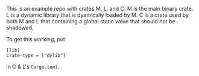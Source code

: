This is an example repo with crates M, L, and C.
M is the main binary crate.
L is a dynamic library that is dyamically loaded by M.
C is a crate used by both M and L that containing a global static value that should not be shadowed.

To get this working, put

```text
[lib]
crate-type = ["dylib"]
```

in C & L's `Cargo.toml`.
